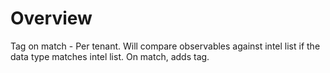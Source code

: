 # Overview

Tag on match - Per tenant. Will compare observables against intel list if the data type matches intel list. On match, adds tag.

